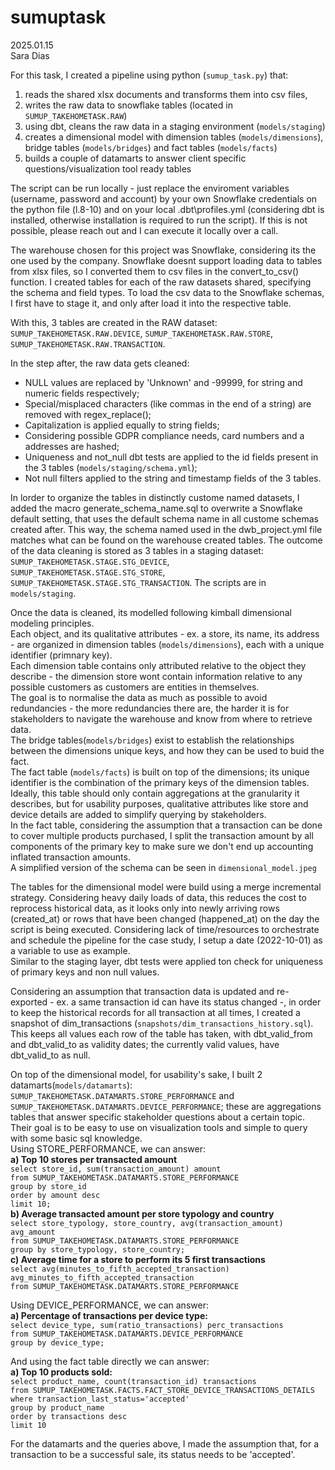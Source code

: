 # sumuptask
2025.01.15\
Sara Dias

For this task, I created a pipeline using python (`sumup_task.py`) that:
1. reads the shared xlsx documents and transforms them into csv files,
2. writes the raw data to snowflake tables (located in `SUMUP_TAKEHOMETASK.RAW`)
3. using dbt, cleans the raw data in a staging environment (`models/staging`)
4. creates a dimensional model with dimension tables (`models/dimensions`), bridge tables (`models/bridges`) and fact tables (`models/facts`) 
5. builds a couple of datamarts to answer client specific questions/visualization tool ready tables

The script can be run locally - just replace the enviroment variables (username, password and account) by your own Snowflake credentials on the python file (l.8-10) and on your local .dbt\profiles.yml (considering dbt is installed, otherwise installation is required to run the script).
If this is not possible, please reach out and I can execute it locally over a call.

The warehouse chosen for this project was Snowflake, considering its the one used by the company. Snowflake doesnt support loading data to tables from xlsx files, so I converted them to csv files in the convert_to_csv() function.
I created tables for each of the raw datasets shared, specifying the schema and field types.
To load the csv data to the Snowflake schemas, I first have to stage it, and only after load it into the respective table.

With this, 3 tables are created in the RAW dataset: `SUMUP_TAKEHOMETASK.RAW.DEVICE`, `SUMUP_TAKEHOMETASK.RAW.STORE`, `SUMUP_TAKEHOMETASK.RAW.TRANSACTION`. 

In the step after, the raw data gets cleaned: 
- NULL values are  replaced by 'Unknown' and -99999, for string and numeric fields respectively;
- Special/misplaced characters (like commas in the  end of a string) are removed with regex_replace();
- Capitalization is applied equally to string fields;
- Considering possible GDPR compliance needs, card numbers and a addresses are hashed;
- Uniqueness and not_null dbt tests are applied to the id fields present in the 3 tables (`models/staging/schema.yml`);
- Not null filters applied to the string and timestamp fields of the 3 tables.

In lorder to organize the tables in distinctly custome named datasets, I added the macro generate_schema_name.sql to overwrite a Snowflake default setting, that uses the default schema name in all custome schemas created after. This way, the schema named used in the dwb_project.yml file matches what can be found on the warehouse created tables.
The outcome of the data cleaning is stored as 3 tables in a staging dataset: `SUMUP_TAKEHOMETASK.STAGE.STG_DEVICE`, `SUMUP_TAKEHOMETASK.STAGE.STG_STORE`, `SUMUP_TAKEHOMETASK.STAGE.STG_TRANSACTION`. The scripts are in `models/staging`.

Once the data is cleaned, its modelled following kimball dimensional modeling principles. \
Each object, and its qualitative attributes - ex. a store, its name, its address - are organized in dimension tables (`models/dimensions`), each with a unique identifier (primnary key). \
Each dimension table contains only attributed relative to the object they describe - the dimension store wont contain information relative to any possible customers as customers are entities in themselves.\
The goal is to normalise the data as much as possible to avoid redundancies - the more redundancies there are, the harder it is for stakeholders to navigate the warehouse and know from where to retrieve data.\
The bridge tables(`models/bridges`) exist to establish the relationships between the dimensions unique keys, and how they  can be  used to buid the fact.\
The fact table (`models/facts`) is built on top of the dimensions; its unique identifier is the combination of the primary keys of the dimension tables. Ideally, this table should only contain aggregations at the granularity it describes, but for usability purposes, qualitative attributes like store and device details are added to simplify querying by stakeholders.\
In the fact table, considering the assumption that a transaction can be done to cover multiple products purchased, I split the transaction amount by all components of the primary key to make sure we don't end up accounting inflated transaction amounts. \
A simplified version of the schema can be seen in `dimensional_model.jpeg`

The tables for the dimensional model were build using a merge incremental strategy. Considering heavy daily loads of data, this reduces the cost to reprocess historical data, as it looks only into newly arriving rows (created_at) or rows that have been changed (happened_at) on the day the script is being executed. Considering lack of time/resources to orchestrate and schedule the pipeline for the case study, I setup a date (2022-10-01) as a variable to use as example.\
Similar to the staging layer, dbt tests were applied ton check for uniqueness of primary keys and non null values.

Considering an assumption that transaction data is updated and re-exported - ex. a same transaction id can have its status changed -, in order to keep the historical records for all transaction at all times, I created a snapshot of dim_transactions (`snapshots/dim_transactions_history.sql`). This keeps all values each row of the table has taken, with dbt_valid_from and dbt_valid_to as validity dates; the currently valid values, have dbt_valid_to as null.


On top of the dimensional model, for usability's sake, I built 2 datamarts(`models/datamarts`): `SUMUP_TAKEHOMETASK.DATAMARTS.STORE_PERFORMANCE` and `SUMUP_TAKEHOMETASK.DATAMARTS.DEVICE_PERFORMANCE`; these are aggregations tables that answer specific stakeholder questions about a certain topic.\
Their goal is to be easy to use on visualization tools and simple to query with some basic sql knowledge.\
Using STORE_PERFORMANCE, we can answer: \
**a) Top 10 stores per transacted amount** \
`select store_id, sum(transaction_amount) amount ` \
`from SUMUP_TAKEHOMETASK.DATAMARTS.STORE_PERFORMANCE ` \
`group by store_id ` \
`order by amount desc ` \
`limit 10;`\
**b) Average transacted amount per store typology and country** \
`select store_typology, store_country, avg(transaction_amount) avg_amount`\
`from SUMUP_TAKEHOMETASK.DATAMARTS.STORE_PERFORMANCE` \
`group by store_typology, store_country;` \
**c) Average time for a store to perform its 5 first transactions**\
`select avg(minutes_to_fifth_accepted_transaction) avg_minutes_to_fifth_accepted_transaction` \
`from SUMUP_TAKEHOMETASK.DATAMARTS.STORE_PERFORMANCE` 

Using DEVICE_PERFORMANCE, we can answer: \
**a) Percentage of transactions per device type:** \
`select device_type, sum(ratio_transactions) perc_transactions ` \
`from SUMUP_TAKEHOMETASK.DATAMARTS.DEVICE_PERFORMANCE` \
`group by device_type;` 

And using the fact table directly we can answer: \
**a) Top 10 products sold:** \
`select product_name, count(transaction_id) transactions` \
`from SUMUP_TAKEHOMETASK.FACTS.FACT_STORE_DEVICE_TRANSACTIONS_DETAILS` \
`where transaction_last_status='accepted' ` \
`group by product_name` \
`order by transactions desc` \
`limit 10`

For the datamarts and the queries above, I made  the assumption that, for a transaction to be a successful sale, its status needs  to be 'accepted'.

